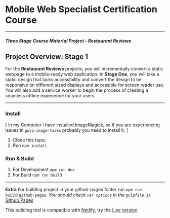 # Mobile Web Specialist Certification Course
---
#### _Three Stage Course Material Project - Restaurant Reviews_

## Project Overview: Stage 1

For the **Restaurant Reviews** projects, you will incrementally convert a static webpage to a mobile-ready web application. In **Stage One**, you will take a static design that lacks accessibility and convert the design to be responsive on different sized displays and accessible for screen reader use. You will also add a service worker to begin the process of creating a seamless offline experience for your users.

---

### Install

[ In my Computer i have installed [ImageMagick](http://www.imagemagick.org/script/download.php  "Go to Download page"), so if you are experiencing issues in `gulp-image-tasks` probably you need to install it. ]

1. Clone this repo;
2. Run `npm install`

### Run & Build
1. For Development `npm run dev`
2. For Build `npm run build`

---

__Extra__
For building project in your github-pages folder run `npm run build:github:pages`.
*You should check `var options` in the `gulpfile.js`*
[Github Pages](https://pages.github.com/)

This building tool is compatible with [Netlify](https://www.netlify.com/), try the [Live version](https://mws-restaurant.netlify.com/)
